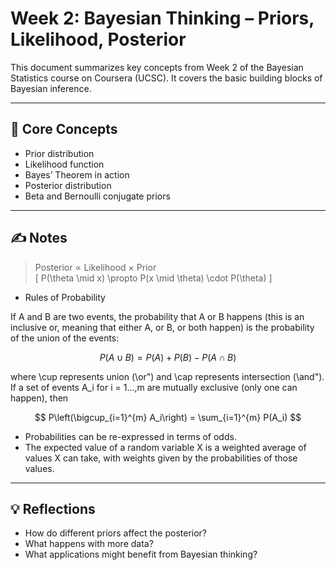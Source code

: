 # Week 2: Bayesian Thinking – Priors, Likelihood, Posterior

This document summarizes key concepts from Week 2 of the Bayesian Statistics course on Coursera (UCSC). It covers the basic building blocks of Bayesian inference.

---

## 🔑 Core Concepts

- Prior distribution
- Likelihood function
- Bayes’ Theorem in action
- Posterior distribution
- Beta and Bernoulli conjugate priors

---

## ✍️ Notes

> Posterior ∝ Likelihood × Prior  
> \[
P(\theta \mid x) \propto P(x \mid \theta) \cdot P(\theta)
\]

- Rules of Probability

If A and B are two events, the probability that A or B happens (this is an inclusive or, meaning that either A, or B, or both happen) is the probability of the union of the events:

$$ P(A \cup B) = P(A) + P(B) - P(A \cap B) $$

where \cup represents union (\or") and \cap represents intersection (\and"). If a set of events A_i for i = 1...,m are mutually exclusive (only one can happen), then

$$ P\left(\bigcup_{i=1}^{m} A_i\right) = \sum_{i=1}^{m} P(A_i) $$ 

- Probabilities can be re-expressed in terms of odds.
- The expected value of a random variable X is a weighted average of values X can take, with weights given by the probabilities of those values.
  
---

## 💡 Reflections

- How do different priors affect the posterior?
- What happens with more data?
- What applications might benefit from Bayesian thinking?
